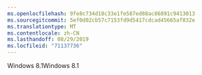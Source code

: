 ```yaml
---
ms.openlocfilehash: 9fe8c734d18c33e1fe587ed88ac86891c9413013
ms.sourcegitcommit: 5ef0d02cb57c7153fd9d5417cdcad45665af832e
ms.translationtype: MT
ms.contentlocale: zh-CN
ms.lasthandoff: 08/29/2019
ms.locfileid: "71137736"
---
```

<span data-ttu-id="9acd2-101">Windows 8.1</span><span class="sxs-lookup"><span data-stu-id="9acd2-101">Windows 8.1</span></span>